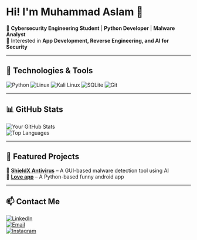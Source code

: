 # Hi! I'm Muhammad Aslam 👋  
🔹 **Cybersecurity Engineering Student** | **Python Developer** | **Malware Analyst**  
🔹 Interested in **App Development, Reverse Engineering, and AI for Security**   

---

## 🔧 Technologies & Tools  
![Python](https://img.shields.io/badge/-Python-3776AB?style=flat-square&logo=python&logoColor=white)  ![Linux](https://img.shields.io/badge/-Linux-FCC624?style=flat-square&logo=linux&logoColor=black)  ![Kali Linux](https://img.shields.io/badge/-Kali%20Linux-268BEE?style=flat-square&logo=kalilinux&logoColor=white)  ![SQLite](https://img.shields.io/badge/-SQLite-003B57?style=flat-square&logo=sqlite&logoColor=white)  ![Git](https://img.shields.io/badge/-Git-F05032?style=flat-square&logo=git&logoColor=white)  

---

## 📊 GitHub Stats  
![Your GitHub Stats](https://github-readme-stats.vercel.app/api?username=Mhmd-Aslam&show_icons=true&theme=radical)  
![Top Languages](https://github-readme-stats.vercel.app/api/top-langs/?username=Mhmd-Aslam&layout=compact&theme=radical)  

---

## 🚀 Featured Projects  
🔹 **[ShieldX Antivirus](https://github.com/Mhmd-Aslam/project-av)** – A GUI-based malware detection tool using AI  
🔹 **[Love app](https://github.com/Mhmd-Aslam/Love-app)** – A Python-based funny android app

---

## 📫 Contact Me  
[![LinkedIn](https://img.shields.io/badge/-LinkedIn-blue?style=flat-square&logo=linkedin)](www.linkedin.com/in/muhammad-aslam-a-a8710221a)  
[![Email](https://img.shields.io/badge/-Email-red?style=flat-square&logo=gmail)](mailto:aslamaass108@gmail.com)  
[![Instagram](https://img.shields.io/badge/-Instagram-E4405F?style=flat-square&logo=instagram&logoColor=white)](https://www.instagram.com/mhmd__aslam__)

